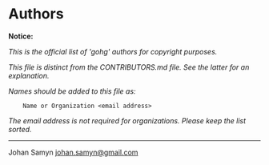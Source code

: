 # Authors

__Notice:__

*This is the official list of 'gohg' authors for copyright purposes.*

*This file is distinct from the CONTRIBUTORS.md file.
See the latter for an explanation.*

*Names should be added to this file as:*

        Name or Organization <email address>

*The email address is not required for organizations.
Please keep the list sorted.*

---

Johan Samyn <johan.samyn@gmail.com>
